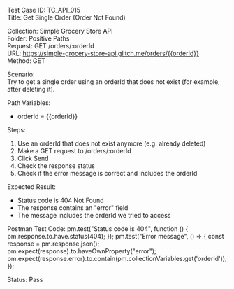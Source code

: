 Test Case ID: TC_API_015  
Title: Get Single Order (Order Not Found)

Collection: Simple Grocery Store API  
Folder: Positive Paths  
Request: GET /orders/:orderId  
URL: https://simple-grocery-store-api.glitch.me/orders/{{orderId}}  
Method: GET

Scenario:  
Try to get a single order using an orderId that does not exist (for example, after deleting it).

Path Variables:
- orderId = {{orderId}}

Steps:  
1. Use an orderId that does not exist anymore (e.g. already deleted)  
2. Make a GET request to /orders/:orderId  
3. Click Send  
4. Check the response status  
5. Check if the error message is correct and includes the orderId

Expected Result:  
- Status code is 404 Not Found  
- The response contains an "error" field  
- The message includes the orderId we tried to access

Postman Test Code:
pm.test("Status code is 404", function () {
    pm.response.to.have.status(404);
});
pm.test("Error message", () => {
    const response = pm.response.json();
    pm.expect(response).to.haveOwnProperty("error");
    pm.expect(response.error).to.contain(pm.collectionVariables.get('orderId'));
});

Status: Pass
